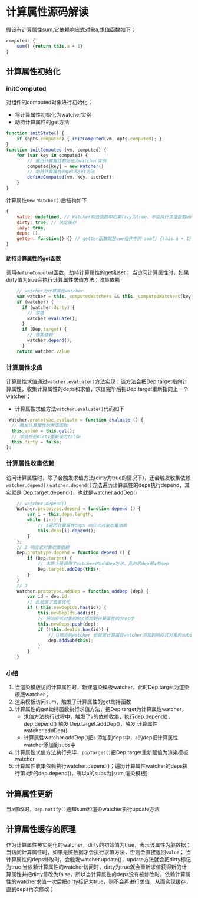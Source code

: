 # 计算属性源码解读

假设有计算属性sum,它依赖响应式对象a,求值函数如下；
```javascript
computed: {
    sum() {return this.a + 1}
}
```

## 计算属性初始化
### initComputed
对组件的computed对象进行初始化；
- 将计算属性初始化为watcher实例
- 劫持计算属性的get方法
```javascript
function initState() {
    if (opts.computed) { initComputed(vm, opts.computed); }
}
function initComputed (vm, computed) {
    for (var key in computed) {
        // 遍历计算属性初始化为watcher实例
        computed[key] = new Watcher()
        // 劫持计算属性的get和set方法
        defineComputed(vm, key, userDef);
    }
}
```
计算属性`new Watcher()`后结构如下
```javascript
{
    value: undefined, // Watcher构造函数中如果lazy为true，不会执行求值函数undefined
    dirty: true, // 决定缓存
    lazy: true,
    deps: [], 
    getter: function() {} // getter函数就是vue组件中的 sum() {this.a + 1} 
}
```

#### 劫持计算属性的get函数
调用`defineComputed`函数，劫持计算属性的get和set；
当访问计算属性时，如果dirty值为true会执行计算属性求值方法；收集依赖
```javascript
    // watcher为计算属性watcher
    var watcher = this._computedWatchers && this._computedWatchers[key];
    if (watcher) {
      if (watcher.dirty) {
        // 求值
        watcher.evaluate();
      }
      if (Dep.target) {
        // 收集依赖
        watcher.depend();
      }
    return watcher.value
```

### 计算属性求值
计算属性求值通过`watcher.evaluate()`方法实现；该方法会把Dep.target指向计算属性，收集计算属性的deps和求值，求值完毕后把Dep.target重新指向上一个watcher；
- 计算属性求值方法`watcher.evaluate()`代码如下
```javascript
 Watcher.prototype.evaluate = function evaluate () {
  // 触发计算属性的求值函数
  this.value = this.get();
  // 求值后把dirty重新设为false
  this.dirty = false;
};
```

### 计算属性收集依赖
访问计算属性时，除了会触发求值方法(dirty为true的情况下)，还会触发收集依赖 `watcher.depend()`
`watcher.depend()`方法遍历计算属性的deps执行depend，其实就是 Dep.target.depend()，也就是watcher.addDep()
```javascript
    // watcher.depend()
    Watcher.prototype.depend = function depend () {
        var i = this.deps.length;
        while (i--) {
            // 1遍历计算属性deps 响应式对象收集依赖
            this.deps[i].depend();
        }
    };
    // 2 响应式对象收集依赖
    Dep.prototype.depend = function depend () {
        if (Dep.target) {
            // 本质上是调用了watcher的addDep方法，此时的dep是a的dep
            Dep.target.addDep(this);
        }
    }
    // 3 
    Watcher.prototype.addDep = function addDep (dep) {
        var id = dep.id;
        // 此处做了去重优化
        if (!this.newDepIds.has(id)) {
            this.newDepIds.add(id);
            // 把响应式对象的dep添加到计算属性的deps中
            this.newDeps.push(dep);
            if (!this.depIds.has(id)) {
                // 把当前watcher 也就是计算属性watcher添加到响应式对象的subs中
                dep.addSub(this);
            }
        }
    }
```
### 小结
1. 当渲染模版访问计算属性时，新建渲染模版watcher，此时Dep.target为渲染模版watcher；
2. 渲染模板访问sum，触发了计算属性的get劫持函数
3. 计算属性的get劫持函数执行求值方法，把Dep.target为计算属性watcher，
    - 求值方法执行过程中，触发了`a`的依赖收集，执行dep.depend()， dep.depend() 触发 Dep.target.addDep()，触发 计算属性watcher.addDep()
    - 计算属性watcher.addDep()把`a` 添加到deps中，`a`的dep把计算属性watcher添加到subs中
4. 计算属性求值方法执行完毕，`popTarget()`把Dep.target重新赋值为渲染模板watcher
5. 计算属性收集依赖执行watcher.depend()；遍历计算属性watcher的deps执行第`3`步的dep.depend()，所以`a`的subs为[sum,渲染模板]

## 计算属性更新
当`a`修改时，`dep.notify()`通知sum和渲染watcher执行update方法

## 计算属性缓存的原理
作为计算属性被实例化的watcher，dirty的初始值为true，表示该属性为脏数据；当访问计算属性时，如果是脏数据才会执行求值方法，否则会直接返回`value`；
当计算属性的deps修改时，会触发watcher.update()，update方法就会把dirty标记为true
当依赖计算属性的watcher访问时，dirty为true就会重新求值获得新的计算属性并把dirty修改为false，所以当计算属性的deps没有被修改时，依赖计算属性的watcher求值一次后把dirty标记为true，则不会再进行求值，从而实现缓存，直到deps再次修改；

